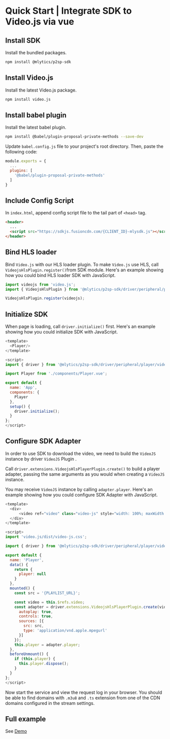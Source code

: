 # Quick Start | Integrate SDK to Video.js via vue

## Install SDK

Install the bundled packages.

```bash
npm install @mlytics/p2sp-sdk
```

## Install Video.js

Install the latest Video.js package.

```bash
npm install video.js
```

## Install babel plugin

Install the latest babel plugin.

```bash
npm install @babel/plugin-proposal-private-methods --save-dev
```

Update `babel.config.js` file to your project's root directory. Then, paste the following code:

```javascript
module.exports = {
  ...
  plugins: [
    '@babel/plugin-proposal-private-methods'
  ]
}
```

## Include Config Script

In `index.html`, append config script file to the tail part of `<head>` tag.

```html public/index.html
<header>
  ...
  <script src="https://sdkjs.fusioncdn.com/{CLIENT_ID}-mlysdk.js"></script>
</header>
```

## Bind HLS loader

Bind `Video.js` with our HLS loader plugin. To make `Video.js` use HLS, call `VideojsHlsPlugin.register()`from SDK module. Here's an example showing how you could bind HLS loader SDK with JavaScript.

```javascript
import videojs from 'video.js';
import { VideojsHlsPlugin } from '@mlytics/p2sp-sdk/driver/peripheral/player/videojs/streaming/hls/bundle';

VideojsHlsPlugin.register(videojs);
```

## Initialize SDK

When page is loading, call `driver.initialize()` first. Here's an example showing how you could initialize SDK with JavaScript.

```javascript
<template>
  <Player/>
</template>

<script>
import { driver } from '@mlytics/p2sp-sdk/driver/peripheral/player/videojs/streaming/hls/bundle';

import Player from './components/Player.vue';

export default {
  name: 'App',
  components: {
    Player
  },
  setup() {
    driver.initialize();
  }
};
</script>
```

## Configure SDK Adapter

In order to use SDK to download the video, we need to build the `VideoJS` instance by driver `VideoJS` Plugin .

Call `driver.extensions.VideojsHlsPlayerPlugin.create()` to build a player adapter, passing the same arguments as you would when creating a `VideoJS` instance.

You may receive `VideoJS` instance by calling `adapter.player`. Here's an example showing how you could configure SDK Adapter with JavaScript.

```javascript
<template>
  <div>
      <video ref="video" class="video-js" style="width: 100%; maxWidth: 500px"></video>
  </div>
</template>

<script>
import 'video.js/dist/video-js.css';

import { driver } from '@mlytics/p2sp-sdk/driver/peripheral/player/videojs/streaming/hls/bundle';

export default {
  name: 'Player',
  data() {
    return {
      player: null
    }
  },
  mounted() {
    const src = '{PLAYLIST_URL}';

    const video = this.$refs.video;
    const adapter = driver.extensions.VideojsHlsPlayerPlugin.create(video, {
      autoplay: true,
      controls: true,
      sources: [{
        src: src,
        type: 'application/vnd.apple.mpegurl'
      }]
    });
    this.player = adapter.player;
  },
  beforeUnmount() {
    if (this.player) {
      this.player.dispose();
    }
  }
};
</script>
```

Now start the service and view the request log in your browser. You should be able to find domains with `.m3u8` and `.ts` extension from one of the CDN domains configured in the stream settings.

## Full example

See [Demo](https://github.com/mlytics/stream-sdk-guide/tree/main/Video.js/vue-sample)
